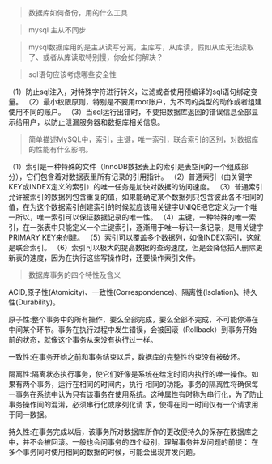 > 数据库如何备份，用的什么工具







> mysql 主从不同步





>  mysql数据库用的是主从读写分离，主库写，从库读，假如从库无法读取了、或者从库读取特别慢，你会如何解决？ 





>  sql语句应该考虑哪些安全性 

 （1）防止sql注入，对特殊字符进行转义，过滤或者使用预编译的sql语句绑定变量。
（2）最小权限原则，特别是不要用root账户，为不同的类型的动作或者组建使用不同的账户。
（3）当sql运行出错时，不要把数据库返回的错误信息全部显示给用户，以防止泄漏服务器和数据库相关信息。 

>  简单描述MySQL中，索引，主键，唯一索引，联合索引的区别，对数据库的性能有什么影响。 

 （1）索引是一种特殊的文件（InnoDB数据表上的索引是表空间的一个组成部分），它们包含着对数据表里所有记录的引用指针。
（2）普通索引（由关键字KEY或INDEX定义的索引）的唯一任务是加快对数据的访问速度。
（3）普通索引允许被索引的数据列包含重复的值，如果能确定某个数据列只包含彼此各不相同的值，在为这个数据索引创建索引的时候就应该用关键字UNIQE把它定义为一个唯一所以，唯一索引可以保证数据记录的唯一性。
（4）主键，一种特殊的唯一索引，在一张表中只能定义一个主键索引，逐渐用于唯一标识一条记录，是用关键字PRIMARY KEY来创建。
（5）索引可以覆盖多个数据列，如像INDEX索引，这就是联合索引。
（6）索引可以极大的提高数据的查询速度，但是会降低插入删除更新表的速度，因为在执行这些写操作时，还要操作索引文件。 

>  数据库事务的四个特性及含义 

 ACID,原子性(Atomicity)、一致性(Correspondence)、隔离性(Isolation)、持久性(Durability)。 

原子性:整个事务中的所有操作，要么全部完成，要么全部不完成，不可能停滞在中间某个环节。事务在执行过程中发生错误，会被回滚（Rollback）到事务开始前的状态，就像这个事务从来没有执行过一样。

一致性:在事务开始之前和事务结束以后，数据库的完整性约束没有被破坏。

隔离性:隔离状态执行事务，使它们好像是系统在给定时间内执行的唯一操作。如果有两个事务，运行在相同的时间内，执行 相同的功能，事务的隔离性将确保每一事务在系统中认为只有该事务在使用系统。这种属性有时称为串行化，为了防止事务操作间的混淆，必须串行化或序列化请 求，使得在同一时间仅有一个请求用于同一数据。

持久性:在事务完成以后，该事务所对数据库所作的更改便持久的保存在数据库之中，并不会被回滚。一般也会问事务的四个级别，理解事务并发问题的前提： 在多个事务同时使用相同的数据的时候，可能会出现并发问题。 

